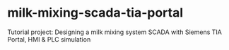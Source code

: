 # milk-mixing-scada-tia-portal
Tutorial project: Designing a milk mixing system SCADA with Siemens TIA Portal, HMI &amp; PLC simulation

